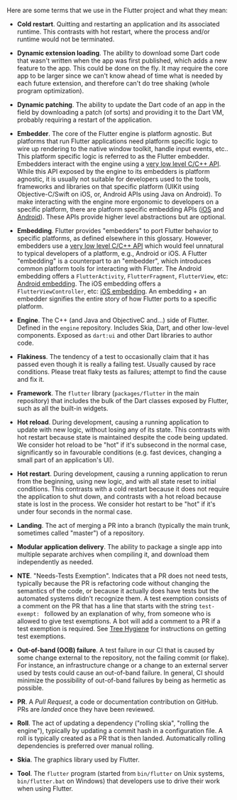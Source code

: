 Here are some terms that we use in the Flutter project and what they mean:

<!-- Please keep this alphabetical. -->

- **Cold restart**. Quitting and restarting an application and its associated
  runtime. This contrasts with hot restart, where the process and/or runtime
  would not be terminated.

- **Dynamic extension loading**. The ability to download some Dart code that
  wasn't written when the app was first published, which adds a new feature to
  the app. This could be done on the fly. It may require the core app to be
  larger since we can't know ahead of time what is needed by each future
  extension, and therefore can't do tree shaking (whole program optimization).

- **Dynamic patching**. The ability to update the Dart code of an app in the
  field by downloading a patch (of sorts) and providing it to the Dart VM,
  probably requiring a restart of the application.

- **Embedder**. The core of the Flutter engine is platform agnostic. But
  platforms that run Flutter applications need platform specific logic to wire
  up rendering to the native window toolkit, handle input events, etc.. This
  platform specific logic is referred to as the Flutter embedder. Embedders
  interact with the engine using a
  [very low level C/C++ API](https://github.com/flutter/engine/blob/0a3423abd79c282c8a5e84a24e03733c98b31144/shell/platform/embedder/embedder.h).
  While this API exposed by the engine to its embedders is platform agnostic, it
  is usually not suitable for developers used to the tools, frameworks and
  libraries on that specific platform (UIKit using Objective-C/Swift on iOS, or,
  Android APIs using Java on Android). To make interacting with the engine more
  ergonomic to developers on a specific platform, there are platform specific
  embedding APIs ([iOS](https://api.flutter.dev/ios-embedder) and
  [Android](https://api.flutter.dev/javadoc/)). These APIs provide higher level
  abstractions but are optional.

- **Embedding**. Flutter provides "embedders" to port Flutter behavior to
  specific platforms, as defined elsewhere in this glossary. However, embedders
  use a
  [very low level C/C++ API](https://github.com/flutter/engine/blob/0a3423abd79c282c8a5e84a24e03733c98b31144/shell/platform/embedder/embedder.h)
  which would feel unnatural to typical developers of a platform, e.g., Android
  or iOS. A Flutter "embedding" is a counterpart to an "embedder", which
  introduces common platform tools for interacting with Flutter. The Android
  embedding offers a `FlutterActivity`, `FlutterFragment`, `FlutterView`, etc:
  [Android embedding](https://api.flutter.dev/javadoc/). The iOS embedding
  offers a `FlutterViewController`, etc:
  [iOS embedding](https://api.flutter.dev/ios-embedder). An embedding + an
  embedder signifies the entire story of how Flutter ports to a specific
  platform.

- **Engine**. The C++ (and Java and ObjectiveC and...) side of Flutter. Defined
  in the `engine` repository. Includes Skia, Dart, and other low-level
  components. Exposed as `dart:ui` and other Dart libraries to author code.

- **Flakiness**. The tendency of a test to occasionally claim that it has passed
  even though it is really a failing test. Usually caused by race conditions.
  Please treat flaky tests as failures; attempt to find the cause and fix it.

- **Framework**. The `flutter` library (`packages/flutter` in the main
  repository) that includes the bulk of the Dart classes exposed by Flutter,
  such as all the built-in widgets.

- **Hot reload**. During development, causing a running application to update
  with new logic, without losing any of its state. This contrasts with hot
  restart because state is maintained despite the code being updated. We
  consider hot reload to be "hot" if it's subsecond in the normal case,
  significantly so in favourable conditions (e.g. fast devices, changing a small
  part of an application's UI).

- **Hot restart**. During development, causing a running application to rerun
  from the beginning, using new logic, and with all state reset to initial
  conditions. This contrasts with a cold restart because it does not require the
  application to shut down, and contrasts with a hot reload because state is
  lost in the process. We consider hot restart to be "hot" if it's under four
  seconds in the normal case.

- **Landing**. The act of merging a PR into a branch (typically the main trunk,
  sometimes called "master") of a repository.

- **Modular application delivery**. The ability to package a single app into
  multiple separate archives when compiling it, and download them independently
  as needed.

- **NTE**. "Needs-Tests Exemption". Indicates that a PR does not need tests,
  typically because the PR is refactoring code without changing the semantics of
  the code, or because it actually does have tests but the automated systems
  didn't recognize them. A test exemption consists of a comment on the PR that
  has a line that starts with the string `test-exempt: ` followed by an
  explanation of why, from someone who is allowed to give test exemptions. A bot
  will add a comment to a PR if a test exemption is required. See
  [Tree Hygiene](../contributing/Tree-hygiene.md) for instructions on getting
  test exemptions.

- **Out-of-band (OOB) failure**. A test failure in our CI that is caused by some
  change external to the repository, not the failing commit (or flake). For
  instance, an infrastructure change or a change to an external server used by
  tests could cause an out-of-band failure. In general, CI should minimize the
  possibility of out-of-band failures by being as hermetic as possible.

- **PR**. A _Pull Request_, a code or documentation contribution on GitHub. PRs
  are _landed_ once they have been reviewed.

- **Roll**. The act of updating a dependency ("rolling skia", "rolling the
  engine"), typically by updating a commit hash in a configuration file. A roll
  is typically created as a PR that is then landed. Automatically rolling
  dependencies is preferred over manual rolling.

- **Skia**. The graphics library used by Flutter.

- **Tool**. The `flutter` program (started from `bin/flutter` on Unix systems,
  `bin/flutter.bat` on Windows) that developers use to drive their work when
  using Flutter.
